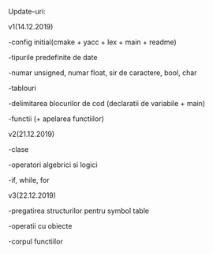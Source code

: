 Update-uri:

v1(14.12.2019)

-config initial(cmake + yacc + lex + main + readme)

-tipurile predefinite de date

-numar unsigned, numar float, sir de caractere, bool, char

-tablouri

-delimitarea blocurilor de cod (declaratii de variabile + main)

-functii (+ apelarea functiilor)

v2(21.12.2019)

-clase

-operatori algebrici si logici

-if, while, for

v3(22.12.2019)

-pregatirea structurilor pentru symbol table

-operatii cu obiecte

-corpul functiilor